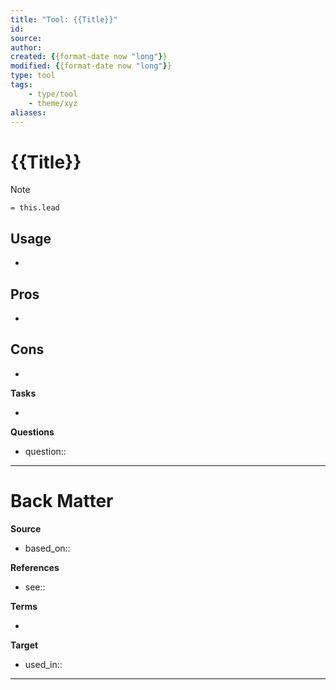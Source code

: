 ```yaml
---
title: "Tool: {{Title}}"
id:
source:
author:
created: {{format-date now "long"}}
modified: {{format-date now "long"}}
type: tool
tags:
    - type/tool
    - theme/xyz
aliases:
---
```


# {{Title}}

<!-- Short description of TOOL goes here -->

> [!Note]
> `= this.lead`


## Usage
<!-- Why I am using this tool? The use case -->
- 


## Pros
-  


## Cons
- 


**Tasks**
<!-- What remains to be done with this note? --> 
- 

**Questions**
<!-- What remains for you to consider? --> 
- question::


---
# Back Matter

**Source**
<!-- Always keep a link to the source- --> 
- based_on::

**References**
<!-- Links to pages not referenced in the content.-->
- see:: 

**Terms**
<!-- Links to definition pages. -->
- 

**Target**
<!-- Link to project note or externaly published content. -->
- used_in::

---
